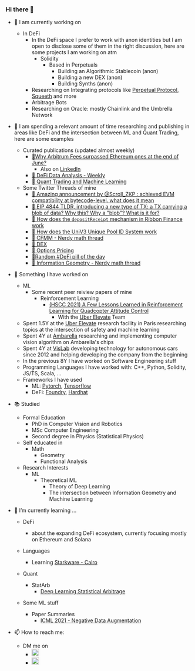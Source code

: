 ### Hi there 👋

- 🔭 I am currently working on 
  - In DeFi 
    - In the DeFi space I prefer to work with anon identities but I am open to disclose some of them in the right discussion, here are some projects I am working on atm 
      - Solidity 
        - Based in Perpetuals 
          - Building an Algorithmic Stablecoin (anon) 
          - Building a new DEX (anon)
          - Building Synths (anon)
    - Researching on Integrating protocols like [Perpetual Protocol](https://github.com/perpetual-protocol), [Squeeth](https://github.com/opynfinance/squeeth-monorepo) and more 
    - Arbitrage Bots 
    - Researching on Oracle: mostly Chainlink and the Umbrella Network

- 🔎 I am spending a relevant amount of time researching and publishing in areas like DeFi and the intersection between ML and Quant Trading, here are some examples 
  - Curated publications (updated almost weekly)
    - [🧵Why Arbitrum Fees surpassed Ethereum ones at the end of June?](https://twitter.com/NicolaBernini/status/1548609481675882498)
      - Also on [LinkedIn](https://www.linkedin.com/posts/nicolabernini_arbitrum-pauses-odyssey-as-layer-2-fees-surpass-activity-6954374547982675968-Qfj_?utm_source=linkedin_share&utm_medium=member_desktop_web)
    - [🧵 DeFi Data Analysis - Weekly](https://nicolabernini.gitbook.io/defi-data-analysis/)
    - [🧵 Quant Trading and Machine Learning](https://nicolabernini.gitbook.io/quant-material/)
  - Some Twitter Threads of mine 
    - [🧵  Amazing announcement by @Scroll_ZKP : achieved EVM compatibility at bytecode-level. what does it mean](https://twitter.com/NicolaBernini/status/1517419265258934273)
    - [🧵 EIP 4844 TLDR, introducing a new type of TX: a TX carrying a blob of data? Why this? Why a "blob"? What is it for?](https://twitter.com/NicolaBernini/status/1516778402807795712)
    - [🧵 How does the `depositReceipt` mechanism in Ribbon Finance work](https://twitter.com/NicolaBernini/status/1513088812687462400)
    - [🧵 How does the UniV3 Unique Pool ID System work](https://twitter.com/NicolaBernini/status/1512355774512705540)
    - [🧵 CFMM - Nerdy math thread](https://twitter.com/NicolaBernini/status/1507297074580238336)
    - [🧵 DEX](https://twitter.com/NicolaBernini/status/1506369727534411780)
    - [🧵 Options Pricing](https://twitter.com/NicolaBernini/status/1506352646394945546)
    - [🧵Random #DeFi pill of the day](https://twitter.com/NicolaBernini/status/1504848084098035712)
    - [🧵 Information Geometry - Nerdy math thread](https://twitter.com/NicolaBernini/status/1508119847074467842)

- 💪 Something I have worked on
  - ML
    - Some recent peer reiview papers of mine 
      - Reinforcement Learning 
        - [(HSCC 2021) A Few Lessons Learned in Reinforcement Learning for Quadcopter Attitude Control](https://hscc.acm.org/2021/accepted-papers/)
          - With the [Uber Elevate](https://www.uber.com/it/it/elevate/) Team 
  - Spent 1.5Y at the [Uber Elevate](https://www.uber.com/it/it/elevate/) research facility in Paris researching topics at the intersection of safety and machine learning
  - Spent 4Y at [Ambarella](https://www.ambarella.com/) researching and implementing computer vision algorithm on Ambarella's chips 
  - Spent 4Y at [VisLab](https://vislab.it/) developing technology for autonomous cars since 2012 and helping developing the company from the beginning 
  - In the previous 8Y I have worked on Software Engineering stuff 
  - Programming Languages I have worked with: C++, Python, Solidity, JS/TS, Scala, ... 
  - Frameworks I have used 
    - ML: [Pytorch](https://pytorch.org/), [Tensorflow](https://www.tensorflow.org/) 
    - DeFi: [Foundry](https://github.com/foundry-rs/foundry), [Hardhat](https://github.com/NomicFoundation/hardhat)
  

- 📚 Studied 
  - Formal Education 
    - PhD in Computer Vision and Robotics 
    - MSc Computer Engineering 
    - Second degree in Physics (Statistical Physics)
  - Self educated in 
    - Math 
      - Geometry 
      - Functional Analysis
  - Research Interests 
    - ML 
      - Theoretical ML 
        - Theory of Deep Learning 
        - The intersection between Information Geometry and Machine Learning 


- 🌱 I’m currently learning ...
  - DeFi
    - about the expanding DeFi ecosystem, currently focusing mostly on Ethereum and Solana 
  - Languages 
    - Learning [Starkware - Cairo](https://www.cairo-lang.org/)
  - Quant
    - StatArb
      - [Deep Learning Statistical Arbitrage](https://arxiv.org/abs/2106.04028)


  - Some ML stuff 
    - Paper Summaries 
      - [ICML 2021 - Negative Data Augmentation](https://github.com/NicolaBernini/PaperAnalysis_ICLR2021_NegativeDataAugmentation)

- 📫 How to reach me: 
  - DM me on 
    - [<img src="https://cdn-icons-png.flaticon.com/512/124/124021.png" alt="drawing" width="20"/>](https://twitter.com/NicolaBernini) 
    - [<img src="https://upload.wikimedia.org/wikipedia/commons/e/e9/Linkedin_icon.svg" alt="drawing" width="20"/>](https://www.linkedin.com/in/nicolabernini/)

<!--
**NicolaBernini/NicolaBernini** is a ✨ _special_ ✨ repository because its `README.md` (this file) appears on your GitHub profile.

Here are some ideas to get you started:

- 🔭 I’m currently working on ...
- 🌱 I’m currently learning ...
- 👯 I’m looking to collaborate on ...
- 🤔 I’m looking for help with ...
- 💬 Ask me about ...
- 📫 How to reach me: ...
- 😄 Pronouns: ...
- ⚡ Fun fact: ...
-->
